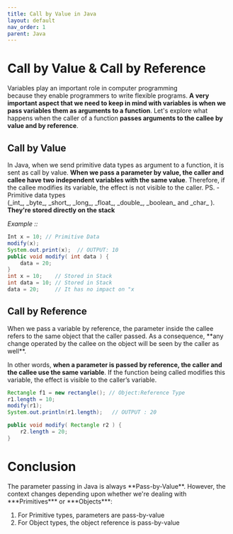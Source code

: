 ```yaml
---
title: Call by Value in Java
layout: default
nav_order: 1
parent: Java
---
```

<h1>Call by Value & Call by Reference</h1>
Variables play an important role in computer programming because they enable programmers to write flexible programs. <b>A very important aspect that we need to keep in mind with variables is when we pass variables them as arguments to a function</b>.
Let's explore what happens when the caller of a function <b>passes arguments to the callee by value and by reference</b>.
<h2>Call by Value</h2>
In Java, when we send primitive data types as argument to a function, it is sent as call by value. <b>When we pass a parameter by value, the caller and callee have two independent variables with the same value</b>. Therefore, if the callee modifies its variable, the effect is not visible to the caller. 
PS. - Primitive data types (_int_, _byte_, _short_, _long_, _float_, _double_, _boolean_ and _char_ ). 
<b>They're stored directly on the stack</b>

<i>Example :: </i>

```java
Int x = 10; // Primitive Data
modify(x); 
System.out.print(x);  // OUTPUT: 10 
public void modify( int data ) {
	data = 20;
}
int x = 10;    // Stored in Stack
int data = 10; // Stored in Stack 
data = 20;     // It has no impact on "x
```

<h2>Call by Reference</h2>
When we pass a variable by reference, the parameter inside the callee refers to the same object that the caller passed. As a consequence, **any change operated by the callee on the object will be seen by the caller as well**.

In other words, **when a parameter is passed by reference, the caller and the callee use the same variable**. If the function being called modifies this variable, the effect is visible to the caller’s variable.
```java
Rectangle f1 = new rectangle(); // Object:Reference Type
r1.length = 10;
modify(r1);
System.out.println(r1.length);   // OUTPUT : 20

public void modify( Rectangle r2 ) {
	r2.length = 20;
}
```

<h1>Conclusion</h1>
The parameter passing in Java is always **Pass-by-Value**. However, the context changes depending upon whether we're dealing with ***Primitives*** or ***Objects***:

1.  For Primitive types, parameters are pass-by-value
2.  For Object types, the object reference is pass-by-value